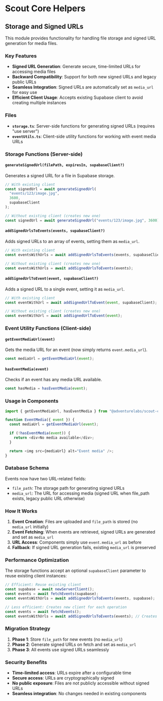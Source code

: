 # Scout Core Helpers

## Storage and Signed URLs

This module provides functionality for handling file storage and signed URL generation for media files.

### Key Features

- **Signed URL Generation**: Generate secure, time-limited URLs for accessing media files
- **Backward Compatibility**: Support for both new signed URLs and legacy public URLs
- **Seamless Integration**: Signed URLs are automatically set as `media_url` for easy use
- **Efficient Client Usage**: Accepts existing Supabase client to avoid creating multiple instances

### Files

- **`storage.ts`**: Server-side functions for generating signed URLs (requires "use server")
- **`eventUtils.ts`**: Client-side utility functions for working with event media URLs

### Storage Functions (Server-side)

#### `generateSignedUrl(filePath, expiresIn, supabaseClient?)`

Generates a signed URL for a file in Supabase storage.

```typescript
// With existing client
const signedUrl = await generateSignedUrl(
  "events/123/image.jpg",
  3600,
  supabaseClient
);

// Without existing client (creates new one)
const signedUrl = await generateSignedUrl("events/123/image.jpg", 3600);
```

#### `addSignedUrlsToEvents(events, supabaseClient?)`

Adds signed URLs to an array of events, setting them as `media_url`.

```typescript
// With existing client
const eventsWithUrls = await addSignedUrlsToEvents(events, supabaseClient);

// Without existing client (creates new one)
const eventsWithUrls = await addSignedUrlsToEvents(events);
```

#### `addSignedUrlToEvent(event, supabaseClient?)`

Adds a signed URL to a single event, setting it as `media_url`.

```typescript
// With existing client
const eventWithUrl = await addSignedUrlToEvent(event, supabaseClient);

// Without existing client (creates new one)
const eventWithUrl = await addSignedUrlToEvent(event);
```

### Event Utility Functions (Client-side)

#### `getEventMediaUrl(event)`

Gets the media URL for an event (now simply returns `event.media_url`).

```typescript
const mediaUrl = getEventMediaUrl(event);
```

#### `hasEventMedia(event)`

Checks if an event has any media URL available.

```typescript
const hasMedia = hasEventMedia(event);
```

### Usage in Components

```typescript
import { getEventMediaUrl, hasEventMedia } from "@adventurelabs/scout-core";

function EventMedia({ event }) {
  const mediaUrl = getEventMediaUrl(event);

  if (!hasEventMedia(event)) {
    return <div>No media available</div>;
  }

  return <img src={mediaUrl} alt="Event media" />;
}
```

### Database Schema

Events now have two URL-related fields:

- `file_path`: The storage path for generating signed URLs
- `media_url`: The URL for accessing media (signed URL when file_path exists, legacy public URL otherwise)

### How It Works

1. **Event Creation**: Files are uploaded and `file_path` is stored (no `media_url` initially)
2. **Event Fetching**: When events are retrieved, signed URLs are generated and set as `media_url`
3. **URL Access**: Components simply use `event.media_url` as before
4. **Fallback**: If signed URL generation fails, existing `media_url` is preserved

### Performance Optimization

The storage functions accept an optional `supabaseClient` parameter to reuse existing client instances:

```typescript
// Efficient: Reuse existing client
const supabase = await newServerClient();
const events = await fetchEvents(supabase);
const eventsWithUrls = await addSignedUrlsToEvents(events, supabase);

// Less efficient: Creates new client for each operation
const events = await fetchEvents();
const eventsWithUrls = await addSignedUrlsToEvents(events); // Creates new client
```

### Migration Strategy

1. **Phase 1**: Store `file_path` for new events (no `media_url`)
2. **Phase 2**: Generate signed URLs on fetch and set as `media_url`
3. **Phase 3**: All events use signed URLs seamlessly

### Security Benefits

- **Time-limited access**: URLs expire after a configurable time
- **Secure access**: URLs are cryptographically signed
- **No public exposure**: Files are not publicly accessible without signed URLs
- **Seamless integration**: No changes needed in existing components
